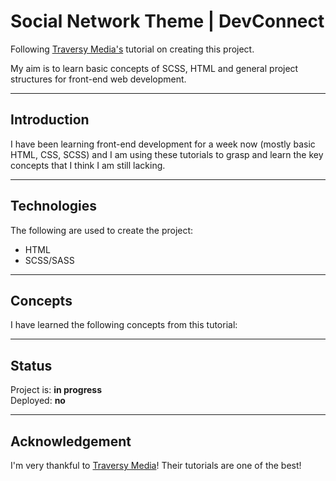 # Social Network Theme | DevConnect

Following [Traversy Media's](https://www.youtube.com/playlist?list=PLillGF-Rfqba3xeEvDzIcUCxwMlGiewfV) tutorial on creating this project.

My aim is to learn basic concepts of SCSS, HTML and general project structures for front-end web development.

---

## Introduction

I have been learning front-end development for a week now (mostly basic HTML, CSS, SCSS) and I am using these tutorials to grasp and learn the key concepts that I think I am still lacking.

---
## Technologies

The following are used to create the project:

+ HTML
+ SCSS/SASS

---
## Concepts

I have learned the following concepts from this tutorial:

<!-- To be added -->

---
## Status

Project is: **in progress**\
Deployed: **no**

---
## Acknowledgement

I'm very thankful to [Traversy Media](https://www.youtube.com/c/TraversyMedia)! Their tutorials are one of the best!
